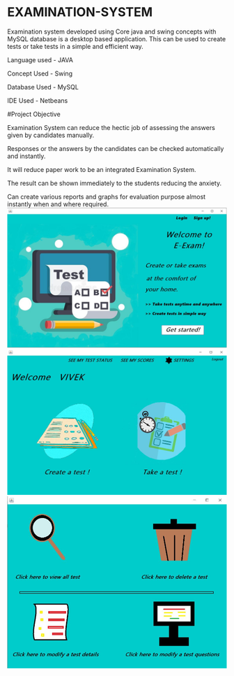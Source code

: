 # EXAMINATION-SYSTEM
Examination system developed using Core java and swing concepts with MySQL database is a desktop based application. This can be used to create tests or take tests in a simple and efficient way.

Language used - JAVA

Concept Used - Swing

Database Used - MySQL

IDE Used - Netbeans

#Project Objective

Examination System can reduce the hectic job of assessing the answers given by candidates manually.

Responses or the answers by the candidates can be checked automatically and instantly.

It will reduce paper work to be an integrated Examination System.

The result can be shown immediately to the students reducing the anxiety.

Can create various reports and graphs for evaluation purpose almost instantly when and where required.
![](Capture1.JPG)
![](Capture2.JPG)
![](Capture3.JPG)
